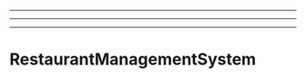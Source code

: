 -------------------------------------------------------------------------------------
----------------------------------------------------------------------------------------------------
----------------------------------------------------------------------------------------------------
# RestaurantManagementSystem
